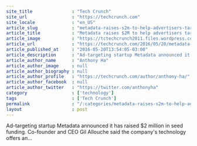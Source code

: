 ```yaml
---
site_title               : "Tech Crunch"
site_url                 : "https://techcrunch.com"
site_locale              : "en_US"
article_slug             : "metadata-raises-s2m-to-help-advertisers-target-users-who-resemble-their-existing-sales-leads"
article_title            : "Metadata raises $2M to help advertisers target users who resemble their existing sales leads"
article_image            : "https://tctechcrunch2011.files.wordpress.com/2015/05/shutterstock_228157618.jpg?w=764&h=400&crop=1"
article_url              : "https://techcrunch.com/2016/05/20/metadata-seed-funding/"
article_published_at     : "2016-05-20T13:54:05-03:00"
article_description      : "Ad-targeting startup Metadata announced it has raised $2 million in seed funding. Co-founder and CEO Gil Allouche said the company's technology offers an..."
article_author_name      : "Anthony Ha"
article_author_image     : null
article_author_biography : null
article_author_profile   : "https://techcrunch.com/author/anthony-ha/"
article_author_facebook  : null
article_author_twitter   : "https://twitter.com/anthonyha"
category                 : ['technology']
tags                     : ['Tech Crunch']
permalink                : "/:categories/metadata-raises-s2m-to-help-advertisers-target-users-who-resemble-their-existing-sales-leads/"
layout                   : post
---
```


Ad-targeting startup Metadata announced it has raised $2 million in seed funding. Co-founder and CEO Gil Allouche said the company's technology offers an...

